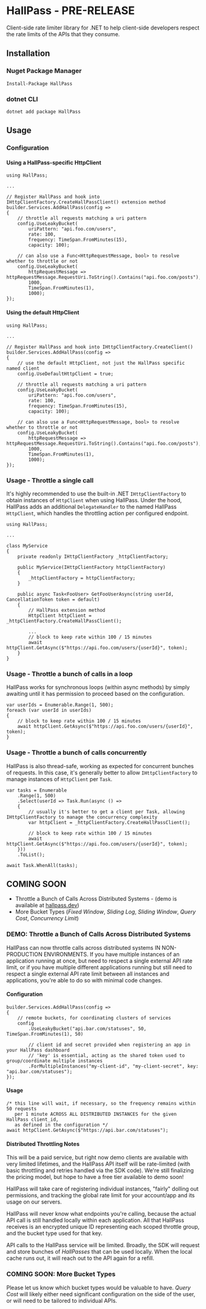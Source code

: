 # HallPass - PRE-RELEASE

Client-side rate limiter library for .NET to help client-side developers respect the rate limits of the APIs that they consume.

## Installation

### Nuget Package Manager

```
Install-Package HallPass
```

### dotnet CLI

```
dotnet add package HallPass
```

## Usage

### Configuration

#### Using a HallPass-specific HttpClient

```
using HallPass;

...

// Register HallPass and hook into IHttpClientFactory.CreateHallPassClient() extension method
builder.Services.AddHallPass(config =>
{
    // throttle all requests matching a uri pattern
    config.UseLeakyBucket(
        uriPattern: "api.foo.com/users",
        rate: 100,
        frequency: TimeSpan.FromMinutes(15),
        capacity: 100);

    // can also use a Func<HttpRequestMessage, bool> to resolve whether to throttle or not
    config.UseLeakyBucket(
        httpRequestMessage => httpRequestMessage.RequestUri.ToString().Contains("api.foo.com/posts"),
        1000,
        TimeSpan.FromMinutes(1),
        1000);
});
```

#### Using the default HttpClient

```
using HallPass;

...

// Register HallPass and hook into IHttpClientFactory.CreateClient()
builder.Services.AddHallPass(config =>
{
    // use the default HttpClient, not just the HallPass specific named client
    config.UseDefaultHttpClient = true;

    // throttle all requests matching a uri pattern
    config.UseLeakyBucket(
        uriPattern: "api.foo.com/users",
        rate: 100,
        frequency: TimeSpan.FromMinutes(15),
        capacity: 100);

    // can also use a Func<HttpRequestMessage, bool> to resolve whether to throttle or not
    config.UseLeakyBucket(
        httpRequestMessage => httpRequestMessage.RequestUri.ToString().Contains("api.foo.com/posts"),
        1000,
        TimeSpan.FromMinutes(1),
        1000);
});
```

### Usage - Throttle a single call

It's highly recommended to use the built-in .NET `IHttpClientFactory` to obtain instances of `HttpClient` when using HallPass. Under the hood, HallPass adds an additional `DelegateHandler` to the named HallPass `HttpClient`, which handles the throttling action per configured endpoint.

```
using HallPass;

...

class MyService
{
    private readonly IHttpClientFactory _httpClientFactory;

    public MyService(IHttpClientFactory httpClientFactory)
    {
        _httpClientFactory = httpClientFactory;
    }

    public async Task<FooUser> GetFooUserAsync(string userId, CancellationToken token = default)
    {
        // HallPass extension method
        HttpClient httpClient = _httpClientFactory.CreateHallPassClient();

        ...
        // block to keep rate within 100 / 15 minutes
        await httpClient.GetAsync($"https://api.foo.com/users/{userId}", token);
    }
}
```

### Usage - Throttle a bunch of calls in a loop

HallPass works for synchronous loops (within async methods) by simply awaiting until it has permission to proceed based on the configuration.

```
var userIds = Enumerable.Range(1, 500);
foreach (var userId in userIds)
{
    // block to keep rate within 100 / 15 minutes
    await httpClient.GetAsync($"https://api.foo.com/users/{userId}", token);
}
```

### Usage - Throttle a bunch of calls concurrently

HallPass is also thread-safe, working as expected for concurrent bunches of requests. In this case, it's generally better to allow `IHttpClientFactory` to manage instances of `HttpClient` per `Task`.

```
var tasks = Enumerable
    .Range(1, 500)
    .Select(userId => Task.Run(async () =>
    {
        // usually it's better to get a client per Task, allowing IHttpClientFactory to manage the concurrency complexity
        var httpClient = _httpClientFactory.CreateHallPassClient();

        // block to keep rate within 100 / 15 minutes
        await httpClient.GetAsync($"https://api.foo.com/users/{userId}", token);
    }))
    .ToList();

await Task.WhenAll(tasks);
```

## COMING SOON

- Throttle a Bunch of Calls Across Distributed Systems - (demo is available at [hallpass.dev](https://hallpass.dev))
- More Bucket Types (_Fixed Window_, _Sliding Log_, _Sliding Window_, _Query Cost_, _Concurrency Limit_)

### DEMO: Throttle a Bunch of Calls Across Distributed Systems

HallPass can now throttle calls across distributed systems IN NON-PRODUCTION ENVIRONMENTS. If you have multiple instances of an application running at once, but need to respect a single external API rate limit, or if you have multiple different applications running but still need to respect a single external API rate limit between all instances and applications, you're able to do so with minimal code changes.

#### Configuration

```
builder.Services.AddHallPass(config =>
{
    // remote buckets, for coordinating clusters of services
    config
        .UseLeakyBucket("api.bar.com/statuses", 50, TimeSpan.FromMinutes(1), 50)

        // client id and secret provided when registering an app in your HallPass dashboard
        // 'key' is essential, acting as the shared token used to group/coordinate multiple instances
        .ForMultipleInstances("my-client-id", "my-client-secret", key: "api.bar.com/statuses");
});
```

#### Usage

```
/* this line will wait, if necessary, so the frequency remains within 50 requests
   per 1 minute ACROSS ALL DISTRIBUTED INSTANCES for the given HallPass client_id,
   as defined in the configuration */
await httpClient.GetAsync($"https://api.bar.com/statuses");
```

#### Distributed Throttling Notes

This will be a paid service, but right now demo clients are available with very limited lifetimes, and the HallPass API itself will be rate-limited (with basic throttling and retries handled via the SDK code). We're still finalizing the pricing model, but hope to have a free tier available to demo soon!

HallPass will take care of registering individual instances, "fairly" dolling out permissions, and tracking the global rate limit for your account/app and its usage on our servers.

HallPass will never know what endpoints you're calling, because the actual API call is still handled locally within each application. All that HallPass receives is an encrypted unique ID representing each scoped throttle group, and the bucket type used for that key.

API calls to the HallPass service will be limited. Broadly, the SDK will request and store bunches of _HallPasses_ that can be used locally. When the local cache runs out, it will reach out to the API again for a refill.

### COMING SOON: More Bucket Types

Please let us know which bucket types would be valuable to have. _Query Cost_ will likely either need significant configuration on the side of the user, or will need to be tailored to individual APIs.
